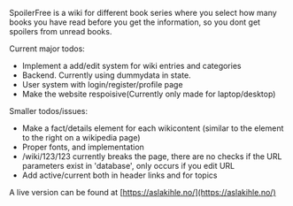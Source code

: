 SpoilerFree is a wiki for different book series where you select how many books you have read before you get the information, so you dont get spoilers from unread books.


Current major todos:

- Implement a add/edit system for wiki entries and categories
- Backend. Currently using dummydata in state.
- User system with login/register/profile page
- Make the website respoisive(Currently only made for laptop/desktop)


Smaller todos/issues:

- Make a fact/details element for each wikicontent (similar to the element to the right on a wikipedia page)
- Proper fonts, and implementation
- /wiki/123/123 currently breaks the page, there are no checks if the URL parameters exist in 'database', only occurs if you edit URL
- Add active/current both in header links and for topics



A live version can be found at [https://aslakihle.no/](https://aslakihle.no/)